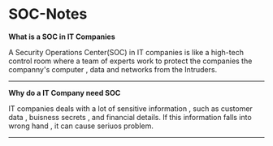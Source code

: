 # SOC-Notes

**What is a SOC in IT Companies**

A Security Operations Center(SOC) in IT companies is like a high-tech control room where a team of experts work to protect the companies the companny's computer , data and networks from the Intruders.

---

**Why do a IT Company need SOC**

IT companies deals with a lot of sensitive information , such as customer data , buisness secrets , and financial details. If this information falls into wrong hand , it can cause seriuos problem.

---
